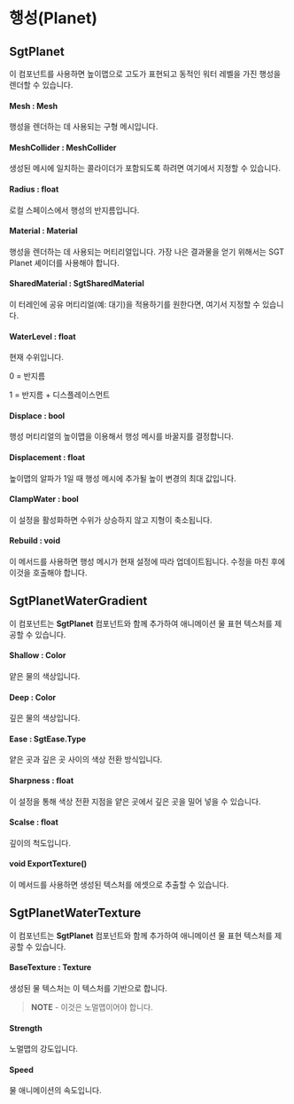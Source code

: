 # 행성(Planet)

## SgtPlanet

이 컴포넌트를 사용하면 높이맵으로 고도가 표현되고 동적인 워터 레벨을 가진 행성을 렌더할 수 있습니다.

#### Mesh : Mesh

행성을 렌더하는 데 사용되는 구형 메시입니다.

#### MeshCollider : MeshCollider

생성된 메시에 일치하는 콜라이더가 포함되도록 하려면 여기에서 지정할 수 있습니다.

#### Radius : float

로컬 스페이스에서 행성의 반지름입니다.

#### Material : Material

행성을 렌더하는 데 사용되는 머티리얼입니다. 가장 나은 결과물을 얻기 위해서는 SGT Planet 셰이더를 사용해야 합니다.

#### SharedMaterial : SgtSharedMaterial

이 터레인에 공유 머티리얼(예: 대기)을 적용하기를 원한다면, 여기서 지정할 수 있습니다.

#### WaterLevel : float

현재 수위입니다.

0 = 반지름

1 = 반지름 + 디스플레이스먼트

#### Displace : bool

행성 머티리얼의 높이맵을 이용해서 행성 메시를 바꿀지를 결정합니다.

#### Displacement : float

높이맵의 알파가 1일 때 행성 메시에 추가될 높이 변경의 최대 값입니다.

#### ClampWater : bool

이 설정을 활성화하면 수위가 상승하지 않고 지형이 축소됩니다.

#### Rebuild : void

이 메서드를 사용하면 행성 메시가 현재 설정에 따라 업데이트됩니다. 수정을 마친 후에 이것을 호출해야 합니다.

## SgtPlanetWaterGradient

이 컴포넌트는 **SgtPlanet** 컴포넌트와 함께 추가하여 애니메이션 물 표현 텍스처를 제공할 수 있습니다.

#### Shallow : Color

얕은 물의 색상입니다.

#### Deep : Color

깊은 물의 색상입니다.

#### Ease : SgtEase.Type

얕은 곳과 깊은 곳 사이의 색상 전환 방식입니다.

#### Sharpness : float

이 설정을 통해 색상 전환 지점을 얕은 곳에서 깊은 곳을 밀어 넣을 수 있습니다.

#### Scalse : float

깊이의 척도입니다.

#### void ExportTexture()

이 메서드를 사용하면 생성된 텍스처를 에셋으로 추출할 수 있습니다.

## SgtPlanetWaterTexture

이 컴포넌트는 **SgtPlanet** 컴포넌트와 함께 추가하여 애니메이션 물 표현 텍스처를 제공할 수 있습니다.

#### BaseTexture : Texture

생성된 물 텍스처는 이 텍스처를 기반으로 합니다.

> **NOTE** - 이것은 노멀맵이어야 합니다.

#### Strength

노멀맵의 강도입니다.

#### Speed

물 애니메이션의 속도입니다.

